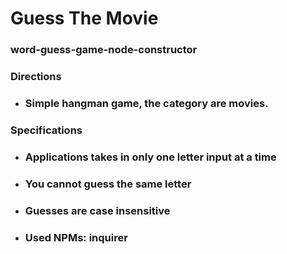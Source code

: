 # Guess The Movie
### word-guess-game-node-constructor

### Directions
* ### Simple hangman game, the category are movies.

### Specifications
* ### Applications takes in only one letter input at a time
* ### You cannot guess the same letter
* ### Guesses are case insensitive
* ### Used NPMs: inquirer
